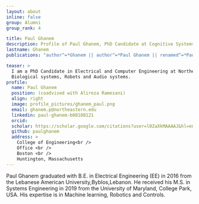```yaml
---
layout: about
inline: false
group: Alumni
group_rank: 4

title: Paul Ghanem
description: Profile of Paul Ghanem, PhD Candidate at Cognitive Systems Lab
lastname: Ghanem
publications: "author^=*Ghanem || author^=*Paul Ghanem || renamed^=*Paul Ghanem"

teaser: >
  I am a PhD Candidate in Electrical and Computer Engineering at Northeastern university.  His research interests are Machine Learning, Imitation Learning, Control Theory, Robotics, State estimation and Sensor Fusion in multiple application domains such as
  Biological systems, Robots and Audio systems.
profile:
  name: Paul Ghanem
  position: (coadvised with Alireza Ramezani)
  align: right
  image: profile_pictures/ghanem_paul.png
  email: ghanem.p@northeastern.edu
  linkedin: paul-ghanem-b08108121
  orcid:
  scholar: https://scholar.google.com/citations?user=l0ZaXkMAAAAJ&hl=en
  github: paulghanem
  address: >
    College of Engineering<br />
    Office <br />
    Boston <br />
    Huntington, Massachusetts
---
```


Paul Ghanem graduated with B.E. in Electrical Engineering (EE) in 2016 from the Lebanese American University,Byblos,Lebanon. He received his M.S. in Systems Engineering in 2019 from the University of Maryland, College Park, USA. His expertise is in Machine learning, Robotics and Controls.
